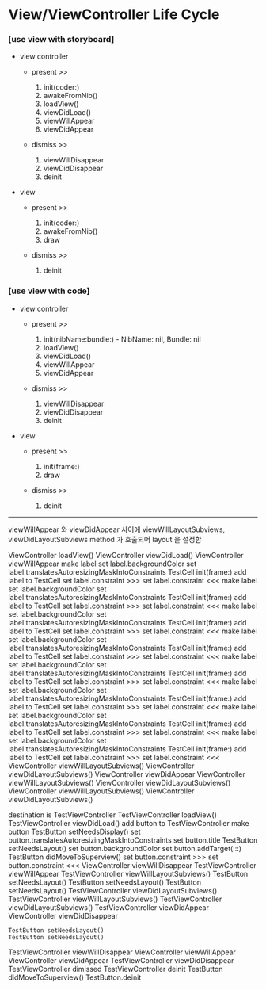 View/ViewController Life Cycle
==============================

### [use view with storyboard]

- view controller
    - present >>
        1. init(coder:)
        2. awakeFromNib()
        3. loadView()
        4. viewDidLoad()
        5. viewWillAppear
        6. viewDidAppear

    - dismiss >>
        1. viewWillDisappear
        2. viewDidDisappear
        3. deinit

- view
    - present >>
        1. init(coder:)
        2. awakeFromNib()
        3. draw

    - dismiss >>
        1. deinit



### [use view with code]

- view controller
    - present >>
        1. init(nibName:bundle:) - NibName: nil, Bundle: nil
        2. loadView()
        3. viewDidLoad()
        4. viewWillAppear
        5. viewDidAppear

    - dismiss >>
        1. viewWillDisappear
        2. viewDidDisappear
        3. deinit

- view
    - present >>
        1. init(frame:)
        2. draw

    - dismiss >>
        1. deinit



* * *
viewWillAppear 와 viewDidAppear 사이에 viewWillLayoutSubviews, viewDidLayoutSubviews method 가 호출되어 layout 을 설정함









ViewController loadView()
ViewController viewDidLoad()
ViewController viewWillAppear
make label
set label.backgroundColor
set label.translatesAutoresizingMaskIntoConstraints
    TestCell init(frame:)
add label to TestCell
set label.constraint >>>
set label.constraint <<<
make label
set label.backgroundColor
set label.translatesAutoresizingMaskIntoConstraints
    TestCell init(frame:)
add label to TestCell
set label.constraint >>>
set label.constraint <<<
make label
set label.backgroundColor
set label.translatesAutoresizingMaskIntoConstraints
    TestCell init(frame:)
add label to TestCell
set label.constraint >>>
set label.constraint <<<
make label
set label.backgroundColor
set label.translatesAutoresizingMaskIntoConstraints
    TestCell init(frame:)
add label to TestCell
set label.constraint >>>
set label.constraint <<<
make label
set label.backgroundColor
set label.translatesAutoresizingMaskIntoConstraints
    TestCell init(frame:)
add label to TestCell
set label.constraint >>>
set label.constraint <<<
make label
set label.backgroundColor
set label.translatesAutoresizingMaskIntoConstraints
    TestCell init(frame:)
add label to TestCell
set label.constraint >>>
set label.constraint <<<
make label
set label.backgroundColor
set label.translatesAutoresizingMaskIntoConstraints
    TestCell init(frame:)
add label to TestCell
set label.constraint >>>
set label.constraint <<<
make label
set label.backgroundColor
set label.translatesAutoresizingMaskIntoConstraints
    TestCell init(frame:)
add label to TestCell
set label.constraint >>>
set label.constraint <<<
ViewController viewWillLayoutSubviews()
ViewController viewDidLayoutSubviews()
ViewController viewDidAppear
ViewController viewWillLayoutSubviews()
ViewController viewDidLayoutSubviews()
ViewController viewWillLayoutSubviews()
ViewController viewDidLayoutSubviews()






destination is TestViewController
TestViewController loadView()
TestViewController viewDidLoad()
add button to TestViewController
make button
    TestButton setNeedsDisplay()
set button.translatesAutoresizingMaskIntoConstraints
set button.title
    TestButton setNeedsLayout()
set button.backgroundColor
set button.addTarget(:::)
    TestButton didMoveToSuperview()
set button.constraint >>>
set button.constraint <<<
ViewController viewWillDisappear
TestViewController viewWillAppear
TestViewController viewWillLayoutSubviews()
    TestButton setNeedsLayout()
    TestButton setNeedsLayout()
    TestButton setNeedsLayout()
TestViewController viewDidLayoutSubviews()
TestViewController viewWillLayoutSubviews()
TestViewController viewDidLayoutSubviews()
TestViewController viewDidAppear
ViewController viewDidDisappear





    TestButton setNeedsLayout()
    TestButton setNeedsLayout()
TestViewController viewWillDisappear
ViewController viewWillAppear
ViewController viewDidAppear
TestViewController viewDidDisappear
TestViewController dimissed
TestViewController deinit
    TestButton didMoveToSuperview()
    TestButton.deinit




